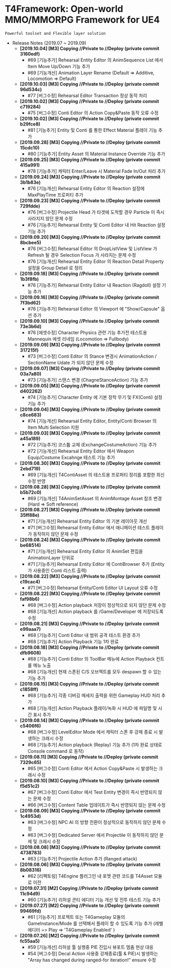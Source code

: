 # T4Framework: Open-world MMO/MMORPG Framework for UE4
``` 
Powerful toolset and Flexible layer solution
``` 

- Release Notes (2019.07 ~ 2019.09)
  - **[2019.10.04] [M3] Copying //Private to //Deploy (private commit 3160edf)**
	- #69 [기능추가] Rehearsal Entity Editor 의 AnimSequence List 에서 Item Move Up/Down 기능 추가
	- #69 [기능개선] Animation Layer Rename (Default => Additive, Locomotion => Default)
  - **[2019.10.03] [M3] Copying //Private to //Deploy (private commit 96d534c)**
	- #77 [버그수정] Rehearsal Editor Transaction 정상 동작 처리
  - **[2019.10.02] [M3] Copying //Private to //Deploy (private commit c719284)**
	- #75 [버그수정] Conti Editor 의 Action Copy&Paste 동작 오류 수정
  - **[2019.10.02] [M3] Copying //Private to //Deploy (private commit b29fce8)**
	- #81 [기능추가] Entity 및 Conti 를 통한 Effect Material 플레이 기능 추가
  - **[2019.09.28] [M3] Copying //Private to //Deploy (private commit 15cdc10)**
	- #80 [기능추가] Entity Asset 의 Material Instance Override 기능 추가
  - **[2019.09.25] [M3] Copying //Private to //Deploy (private commit 415a991)**
	- #78 [기능추가] 캐릭터 Enter/Leave 시 Material Fade In/Out 처리 추가
  - **[2019.09.24] [M3] Copying //Private to //Deploy (private commit 3b1b83e)**
	- #76 [기능개선] Rehearsal Entity Editor 의 Reaction 설정에 MaxPlayTime 프로퍼티 추가
  - **[2019.09.23] [M3] Copying //Private to //Deploy (private commit 729fdde)**
	- #76 [버그수정] Projectile Head 가 타겟에 도착할 경우 Particle 이 즉시 사라지지 않던 문제 수정
	- #76 [기능추가] Rehearsal Entity 및 Conti Editor 내 Hit Reaction 설정 기능 추가
  - **[2019.09.20] [M3] Copying //Private to //Deploy (private commit 8bcbee5)**
	- #76 [버그수정] Rehearsal Editor 의 DropListView 및 ListView 가 Refresh 될 경우 Selection Focus 가 사라지는 문제 수정
	- #76 [기능개선] Rehearsal Entity Editor 의 Reaction Detail Property 설정을 Group Detail 로 정리
  - **[2019.09.18] [M3] Copying //Private to //Deploy (private commit 1b3f8fb)**
	- #76 [기능추가] Rehearsal Entity Editor 내 Reaction (Ragdoll) 설정 기능 추가
  - **[2019.09.16] [M3] Copying //Private to //Deploy (private commit 7f3bd62)**
	- #76 [기능추가] Rehearsal Editor 의 Viewport 에 "Show/Capsule" 옵션 추가
  - **[2019.09.10] [M3] Copying //Private to //Deploy (private commit 73e3b6d)**
	- #76 [에셋수정] Character Physics 관련 기능 추가전 테스트용 Mannequin 에셋 리네임 (Locomotion => Fullbody)
  - **[2019.09.09] [M3] Copying //Private to //Deploy (private commit 317215f)**
	- #73 [버그수정] Conti Editor 의 Stance 변경시 AnimationAction / SectionName Udate 가 되지 않던 문제 수정
  - **[2019.09.07] [M3] Copying //Private to //Deploy (private commit 03a7a80)**
	- #73 [기능추가] 스탠스 변경 (ChagneStanceAction) 기능 추가
  - **[2019.09.05] [M3] Copying //Private to //Deploy (private commit d402262)**
	- #74 [기능추가] Character Entity 에 기본 장착 무기 및 FX(Conti) 설정 기능 추가
  - **[2019.09.04] [M3] Copying //Private to //Deploy (private commit c8ce683)**
	- #74 [기능개선] Rehearsal Entity Editor, Entity/Conti Browser 의 Item Multi Selection 지원
  - **[2019.09.03] [M3] Copying //Private to //Deploy (private commit a45a189)**
    - #72 [기능추가] 코스튬 교체 (ExchangeCostumeAction) 기능 추가
	- #72 [기능개선] Rehearsal Entity Editor 에서 Weapon Equip/Costume Excahnge 테스트 기능 추가
  - **[2019.08.30] [M3] Copying //Private to //Deploy (private commit 2ebd719)**
    - #69 [기능개선] T4ContiAsset 의 테스트용 프로퍼티 정리를 포함한 최신 수정 반영
  - **[2019.08.28] [M3] Copying //Private to //Deploy (private commit b5b72c0)**
    - #69 [기능개선] T4AnimSetAsset 의 AnimMontage Asset 참조 변경 (Hard => Soft reference)
  - **[2019.08.27] [M3] Copying //Private to //Deploy (private commit 35ff88e)**
    - #71 [기능개선] Rehearsal Entity Editor 의 기본 레이아웃 개선
	- #71 [버그수정] Rehearsal Entity Editor 에서 애니메이션 테스트 플레이가 동작하지 않던 문제 수정
  - **[2019.08.24] [M3] Copying //Private to //Deploy (private commit be68514)**
    - #71 [기능개선] Rehearsal Entity Editor 의 AnimSet 편집을 AnimationLayer 단위로 
	- #71 [기능추가] Rehearsal Entity Editor 에 ContiBrowser 추가 (Entity 가 사용중인 Conti 리스트 출력)
  - **[2019.08.22] [M3] Copying //Private to //Deploy (private commit c19cac4)**
    - #71 [버그수정] Rehearsal Entity/Conti Editor UI Layout 오류 수정
  - **[2019.08.22] [M3] Copying //Private to //Deploy (private commit faf98b6)**
    - #68 [버그수정] Action playback 저장이 정상적으로 되지 않던 문제 수정
	- #68 [기능개선] Action playback 를 /Game/Developer 에 저장되도록 수정
  - **[2019.08.21] [M3] Copying //Private to //Deploy (private commit e99aaa7)**
    - #68 [기능추가] Conti Editor 내 범위 공격 테스트 환경 추가
    - #68 [기능추가] Action Playback 기능 1차 완료
  - **[2019.08.18] [M3] Copying //Private to //Deploy (private commit dfb9608)**
    - #68 [기능추가] Conti Editor 의 ToolBar 메뉴에 Action Playback 컨트롤 메뉴 노출 
	- #68 [기능개선] 현재 스폰된 C/S 오브젝트를 모두 despawn 할 수 있는 기능 추가
  - **[2019.08.15] [M3] Copying //Private to //Deploy (private commit c1858ff)**
    - #68 [기능추가] 각종 디버깅 메세지 출력을 위한 Gameplay HUD 처리 추가 
	- #68 [기능개선] Action Playback 플레이/녹화 시 HUD 에 파일명 및 시간 표시 추가
  - **[2019.08.14] [M3] Copying //Private to //Deploy (private commit c5406f6)**
    - #68 [버그수정] LevelEditor Mode 에서 캐릭터 스폰 후 강제 종료 시 발생하는 크래시 수정
	- #68 [기능추가] Action playback (Replay) 기능 추가 (1차 완료 상태로 Console command 로 동작)
  - **[2019.08.11] [M3] Copying //Private to //Deploy (private commit 7329c65)**
    - #65 [버그수정] Conti Editor 에서 Action Copy&Paste 시 발생하는 크래시 수정
  - **[2019.08.10] [M3] Copying //Private to //Deploy (private commit f5d51c2)**
    - #67 [버그수정] Conti Editor 에서 Test Entity 변경이 즉시 반영되지 않는 문제 수정
    - #66 [버그수정] Content Table 업데이트가 즉시 반영되지 않는 문제 수정
  - **[2019.08.09] [M3] Copying //Private to //Deploy (private commit 1c4953d)**
    - #63 [버그수정] NPC AI 의 방향 전환이 정상적으로 동작하지 않던 문제 수정
    - #63 [버그수정] Dedicated Server 에서 Projectile 이 동작하지 않던 문제 및 크래시 수정
  - **[2019.08.08] [M3] Copying //Private to //Deploy (private commit 4738783)**
    - #63 [기능추가] Projectile Action 추가 (Ranged attack)
  - **[2019.08.06] [M3] Copying //Private to //Deploy (private commit 8b08316)**
    - #62 [리팩토링] T4Engine 플러그인 내 포멧 관련 코드를 T4Asset 모듈로 이전
  - **[2019.07.31] [M2] Copying //Private to //Deploy (private commit 11c94d9)**
    - #60 [기능추가] 리허설 콘티 에디터 기능 개선 및 전투 테스트 기능 추가
  - **[2019.07.27] [M2] Copying //Private to //Deploy (private commit 99469fd)**
    - #61 [기능추가] 프로젝트 또는 T4Gameplay 모듈의 GameInstance/Mode 를 선택해서 플레이 할 수 있도록 기능 추가 (레벨 에디터 => Play => 'T4Gameplay Enabled' )
  - **[2019.07.26] [M2] Copying //Private to //Deploy (private commit fc55aa5)**
    - #59 [기능개선] 리허설 툴 실행중 PIE 진입시 뷰포트 멈춤 현상 대응
    - #54 [버그수정] Decal Action 사용중 강제종료(툴 & PIE)시 발생하는 "Array has changed during ranged-for iteration!" ensure 수정
